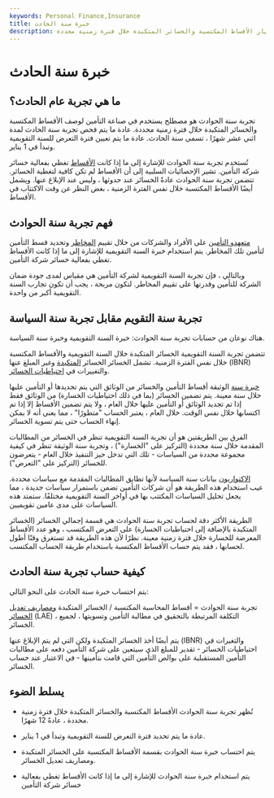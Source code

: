 ```yaml
---
keywords: Personal Finance,Insurance
title: خبرة سنة الحادث
description: تُستخدم تجربة سنة الحوادث لإظهار الأقساط المكتسبة والخسائر المتكبدة خلال فترة زمنية محددة.
---
```


# خبرة سنة الحادث
## ما هي تجربة عام الحادث؟

تجربة سنة الحوادث هو مصطلح يستخدم في صناعة التأمين لوصف الأقساط المكتسبة والخسائر المتكبدة خلال فترة زمنية محددة. عادة ما يتم فحص تجربة سنة الحادث لمدة اثني عشر شهرًا ، تسمى سنة الحادث. عادة ما يتم تعيين فترة التعرض للسنة التقويمية وتبدأ في 1 يناير.

تُستخدم تجربة سنة الحوادث للإشارة إلى ما إذا كانت [الأقساط](/insurance-premium) تغطي بفعالية خسائر شركة التأمين. تشير الإحصائيات السلبية إلى أن الأقساط لم تكن كافية لتغطية الخسائر. تتضمن تجربة سنة الحوادث عادةً الخسائر عند حدوثها ، وليس عند الإبلاغ عنها. ويشمل أيضًا الأقساط المكتسبة خلال نفس الفترة الزمنية ، بغض النظر عن وقت الاكتتاب في الأقساط.

## فهم تجربة سنة الحوادث

[متعهدو التأمين](/insurance-underwriter) على الأفراد والشركات من خلال تقييم [المخاطر](/risk) وتحديد قسط التأمين لتأمين تلك المخاطر. يتم استخدام خبرة السنة التقويمية للإشارة إلى ما إذا كانت الأقساط تغطي بفعالية خسائر شركة التأمين.

وبالتالي ، فإن تجربة السنة التقويمية لشركة التأمين هي مقياس لمدى جودة ضمان الشركة للتأمين وقدرتها على تقييم المخاطر. لتكون مربحة ، يجب أن تكون تجارب السنة التقويمية أكبر من واحدة.

## تجربة سنة التقويم مقابل تجربة سنة السياسة

هناك نوعان من حسابات تجربة سنة الحوادث: خبرة السنة التقويمية وخبرة سنة السياسة.

تتضمن تجربة السنة التقويمية الخسائر المتكبدة خلال السنة التقويمية والأقساط المكتسبة خلال نفس الفترة الزمنية. تشمل الخسائر الخسائر [المتكبدة](/incurredbutnotreported) وغير المبلغ عنها (IBNR) والتغييرات في [احتياطيات الخسائر](/loss-reserve).

[خبرة سنة](/policy-year-experience) الوثيقة أقساط التأمين والخسائر من الوثائق التي يتم تجديدها أو التأمين عليها خلال سنة معينة. يتم تضمين الخسائر (بما في ذلك احتياطيات الخسارة) من الوثائق فقط إذا تم تجديد الوثائق أو التأمين عليها خلال العام ، ولا يتم تضمين الأقساط إلا إذا تم اكتسابها خلال نفس الوقت. خلال العام ، يعتبر الحساب "متطورًا" ، مما يعني أنه لا يمكن إنهاء الحساب حتى يتم تسوية الخسائر.

الفرق بين الطريقتين هو أن تجربة السنة التقويمية تنظر في الخسائر من المطالبات المقدمة خلال سنة محددة (التركيز على "الخسارة") ، وتجربة سنة الوثيقة تنظر في كيفية مجموعة محددة من السياسات - تلك التي تدخل حيز التنفيذ خلال العام - يتعرضون للخسائر (التركيز على "التعرض").

[الاكتواريون](/actuary) بيانات سنة السياسة لأنها تطابق المطالبات المقدمة مع سياسات محددة. عيب استخدام هذه الطريقة هو أن شركات التأمين تضمن باستمرار سياسات جديدة ، مما يجعل تحليل السياسات المكتتب بها في أواخر السنة التقويمية مختلفًا. ستمتد هذه السياسات على مدى عامين تقويميين.

الطريقة الأكثر دقة لحساب تجربة سنة الحوادث هي قسمة إجمالي الخسائر (الخسائر المتكبدة بالإضافة إلى احتياطيات الخسارة) على التعرض المكتسب ، وهو عدد الأقساط المعرضة للخسارة خلال فترة زمنية معينة. نظرًا لأن هذه الطريقة قد تستغرق وقتًا أطول لحسابها ، فقد يتم حساب الأقساط المكتسبة باستخدام طريقة الحساب المكتسب.

## كيفية حساب تجربة سنة الحادث

يتم احتساب خبرة سنة الحادث على النحو التالي:

تجربة سنة الحوادث = أقساط المحاسبة المكتسبة / الخسائر المتكبدة [ومصاريف تعديل الخسائر](/loss-adjustment-expense-lae) (LAE) ، التكلفة المرتبطة بالتحقيق في مطالبة التأمين وتسويتها ، لجميع الخسائر.

يتم أيضًا أخذ الخسائر المتكبدة ولكن التي لم يتم الإبلاغ عنها (IBNR) والتغيرات في احتياطيات الخسائر - تقدير للمبلغ الذي سيتعين على شركة التأمين دفعه على مطالبات التأمين المستقبلية على بوالص التأمين التي قامت بتأمينها - في الاعتبار عند حساب الخسائر.

## يسلط الضوء

- تُظهر تجربة سنة الحوادث الأقساط المكتسبة والخسائر المتكبدة خلال فترة زمنية محددة ، عادةً 12 شهرًا.

- عادة ما يتم تحديد فترة التعرض للسنة التقويمية وتبدأ في 1 يناير.

- يتم احتساب خبرة سنة الحوادث بقسمة الأقساط المكتسبة على الخسائر المتكبدة ومصاريف تعديل الخسائر.

- يتم استخدام خبرة سنة الحوادث للإشارة إلى ما إذا كانت الأقساط تغطي بفعالية خسائر شركة التأمين

